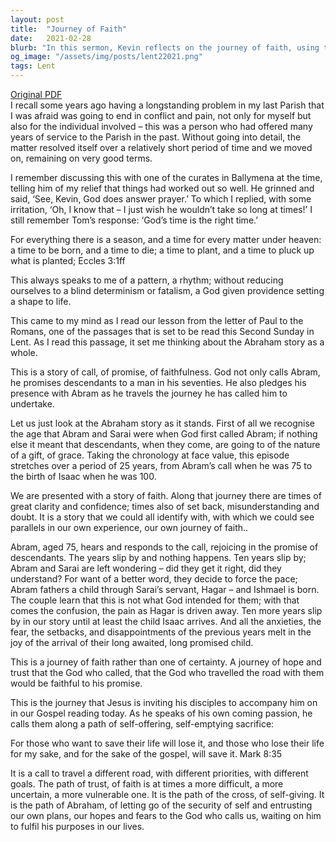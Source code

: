 ```yaml
---
layout: post
title:  "Journey of Faith"
date:   2021-02-28
blurb: "In this sermon, Kevin reflects on the journey of faith, using the story of Abraham as a metaphor. He discusses the challenges and doubts that can arise along the way, and the importance of trust and patience in God's timing. He also draws parallels between Abraham's journey and the path of self-sacrifice that Jesus calls his disciples to follow."
og_image: "/assets/img/posts/lent22021.png"
tags: Lent
---
```

[Original PDF](/assets/pdf/lent22021.pdf)    
I recall some years ago having a longstanding problem in my last Parish that I was afraid was going to end in conflict and pain, not only for myself but also for the individual involved – this was a person who had offered many years of service to the Parish in the past. Without going into detail, the matter resolved itself over a relatively short period of time and we moved on, remaining on very good terms.

I remember discussing this with one of the curates in Ballymena at the time, telling him of my relief that things had worked out so well. He grinned and said, ‘See, Kevin, God does answer prayer.’ To which I replied, with some irritation, ‘Oh, I know that – I just wish he wouldn’t take so long at times!’ I still remember Tom’s response: ‘God’s time is the right time.’

For everything there is a season, and a time for every matter under heaven: a time to be born, and a time to die; a time to plant, and a time to pluck up what is planted; Eccles 3:1ff

This always speaks to me of a pattern, a rhythm; without reducing ourselves to a blind determinism or fatalism, a God given providence setting a shape to life.

This came to my mind as I read our lesson from the letter of Paul to the Romans, one of the passages that is set to be read this Second Sunday in Lent. As I read this passage, it set me thinking about the Abraham story as a whole.

This is a story of call, of promise, of faithfulness. God not only calls Abram, he promises descendants to a man in his seventies. He also pledges his presence with Abram as he travels the journey he has called him to undertake.

Let us just look at the Abraham story as it stands. First of all we recognise the age that Abram and Sarai were when God first called Abram; if nothing else it meant that descendants, when they come, are going to of the nature of a gift, of grace. Taking the chronology at face value, this episode stretches over a period of 25 years, from Abram’s call when he was 75 to the birth of Isaac when he was 100.

We are presented with a story of faith. Along that journey there are times of great clarity and confidence; times also of set back, misunderstanding and doubt. It is a story that we could all identify with, with which we could see parallels in our own experience, our own journey of faith..

Abram, aged 75, hears and responds to the call, rejoicing in the promise of descendants. The years slip by and nothing happens. Ten years slip by; Abram and Sarai are left wondering – did they get it right, did they understand? For want of a better word, they decide to force the pace; Abram fathers a child through Sarai’s servant, Hagar – and Ishmael is born. The couple learn that this is not what God intended for them; with that comes the confusion, the pain as Hagar is driven away. Ten more years slip by in our story until at least the child Isaac arrives. And all the anxieties, the fear, the setbacks, and disappointments of the previous years melt in the joy of the arrival of their long awaited, long promised child.

This is a journey of faith rather than one of certainty. A journey of hope and trust that the God who called, that the God who travelled the road with them would be faithful to his promise.

This is the journey that Jesus is inviting his disciples to accompany him on in our Gospel reading today. As he speaks of his own coming passion, he calls them along a path of self-offering, self-emptying sacrifice:

For those who want to save their life will lose it, and those who lose their life for my sake, and for the sake of the gospel, will save it. Mark 8:35

It is a call to travel a different road, with different priorities, with different goals. The path of trust, of faith is at times a more difficult, a more uncertain, a more vulnerable one. It is the path of the cross, of self-giving. It is the path of Abraham, of letting go of the security of self and entrusting our own plans, our hopes and fears to the God who calls us, waiting on him to fulfil his purposes in our lives.
